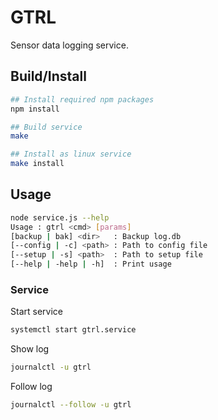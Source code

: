 
GTRL
====
Sensor data logging service.


## Build/Install

```sh
## Install required npm packages
npm install

## Build service
make

## Install as linux service
make install
```


## Usage

```sh
node service.js --help
Usage : gtrl <cmd> [params]
[backup | bak] <dir>   : Backup log.db
[--config | -c] <path> : Path to config file
[--setup | -s] <path>  : Path to setup file
[--help | -help | -h]  : Print usage
```

### Service

Start service
```sh
systemctl start gtrl.service
```

Show log
```sh
journalctl -u gtrl
```

Follow log
```sh
journalctl --follow -u gtrl
```
